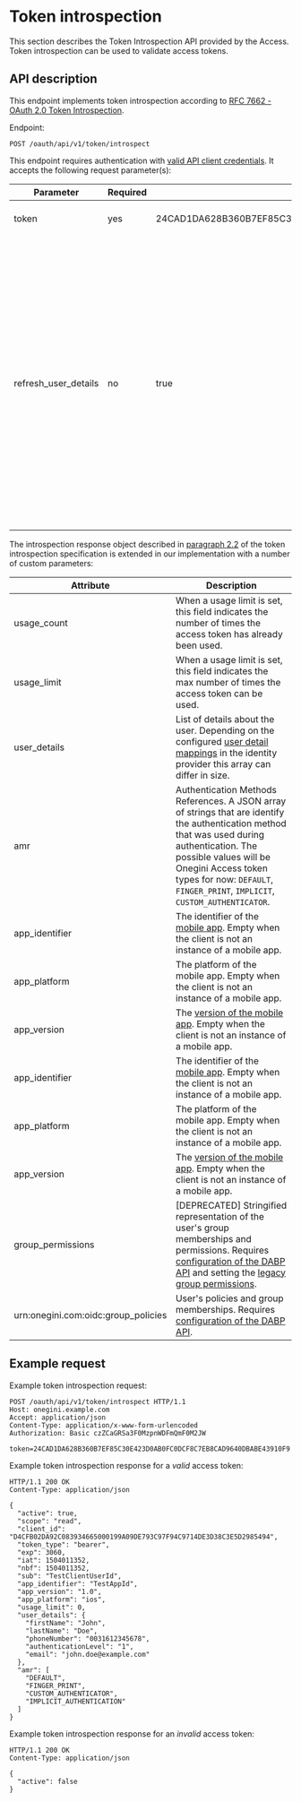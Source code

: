 # Token introspection

This section describes the Token Introspection API provided by the Access. Token introspection can be used to validate access tokens.

## API description

This endpoint implements token introspection according to [RFC 7662 - OAuth 2.0 Token Introspection](https://tools.ietf.org/html/rfc7662).

Endpoint:
```http
POST /oauth/api/v1/token/introspect
```

This endpoint requires authentication with [valid API client credentials](../topics/technical-app-management/api-configuration/api-configuration.md). It accepts the following request parameter(s):

| Parameter            | Required | Example value | Description
|----------------------|----------|---------------|---------------------------------------------------------------------------------------------------------
| token                | yes      | 24CAD1DA628B360B7EF85C30E423D0AB0FC0DCF8C7EB8CAD9640DBABE43910F9 | The value of the access token
| refresh_user_details | no       |  true         | The properties of the `user_details` object from the [user info endpoint](../topics/general-app-config/identity-providers/identity-providers.md#configure-user-info-endpoint) are [cached](../topics/technical-app-management/cache-config/cache-config.md) after the first request. Use this parameter to force fetching the user details again from the user info endpoint. Performance may decrease when you add this parameter to every request.  


The introspection response object described in [paragraph 2.2](https://tools.ietf.org/html/rfc7662#section-2.2) of the token introspection specification is extended in our implementation with a number of custom parameters:


| Attribute                           | Description
|-------------------------------------|------------
| usage_count                         | When a usage limit is set, this field indicates the number of times the access token has already been used.
| usage_limit                         | When a usage limit is set, this field indicates the max number of times the access token can be used.
| user_details                        | List of details about the user. Depending on the configured [user detail mappings](../topics/general-app-config/identity-providers/identity-providers.md#attribute-mapping) in the identity provider this array can differ in size.                           |
| amr                                 | Authentication Methods References. A JSON array of strings that are identify the authentication method that was used during authentication. The possible values will be Onegini Access token types for now: `DEFAULT`, `FINGER_PRINT`, `IMPLICIT`, `CUSTOM_AUTHENTICATOR`.
| app_identifier                      | The identifier of the [mobile app](../topics/mobile-apps/index.md). Empty when the client is not an instance of a mobile app.
| app_platform                        | The platform of the mobile app. Empty when the client is not an instance of a mobile app.
| app_version                         | The [version of the mobile app](../topics/mobile-apps/app-configuration/app-version-management.md). Empty when the client is not an instance of a mobile app.
| app_identifier                      | The identifier of the [mobile app](../topics/mobile-apps/index.md). Empty when the client is not an instance of a mobile app.
| app_platform                        | The platform of the mobile app. Empty when the client is not an instance of a mobile app.
| app_version                         | The [version of the mobile app](../topics/mobile-apps/app-configuration/app-version-management.md). Empty when the client is not an instance of a mobile app.
| group_permissions                   | [DEPRECATED] Stringified representation of the user's group memberships and permissions. Requires [configuration of the DABP API](../topics/dum-report/index.md) and setting the [legacy group permissions](../topics/web-clients/web-client-configuration.md).
| urn:onegini.com:oidc:group_policies | User's policies and group memberships. Requires [configuration of the DABP API](../topics/dum-report/index.md).

## Example request

Example token introspection request:
```http
POST /oauth/api/v1/token/introspect HTTP/1.1
Host: onegini.example.com
Accept: application/json
Content-Type: application/x-www-form-urlencoded
Authorization: Basic czZCaGRSa3F0MzpnWDFmQmF0M2JW

token=24CAD1DA628B360B7EF85C30E423D0AB0FC0DCF8C7EB8CAD9640DBABE43910F9
```

Example token introspection response for a _valid_ access token:
```http
HTTP/1.1 200 OK
Content-Type: application/json

{
  "active": true,
  "scope": "read",
  "client_id": "D4CFB02DA92C083934665000199A09DE793C97F94C9714DE3D38C3E5D2985494",
  "token_type": "bearer",
  "exp": 3060,
  "iat": 1504011352,
  "nbf": 1504011352,
  "sub": "TestClientUserId",
  "app_identifier": "TestAppId",
  "app_version": "1.0",
  "app_platform": "ios",
  "usage_limit": 0,
  "user_details": {
    "firstName": "John",
    "lastName": "Doe",
    "phoneNumber": "0031612345678",
    "authenticationLevel": "1",
    "email": "john.doe@example.com"
  },
  "amr": [
    "DEFAULT",
    "FINGER_PRINT",
    "CUSTOM_AUTHENTICATOR",
    "IMPLICIT_AUTHENTICATION"
  ]
}
```

Example token introspection response for an _invalid_ access token:
```http
HTTP/1.1 200 OK
Content-Type: application/json

{
  "active": false
}
```

